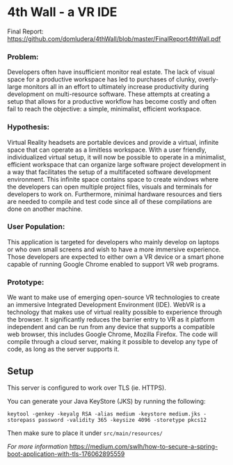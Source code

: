 # 4th Wall - a VR IDE

Final Report: https://github.com/domludera/4thWall/blob/master/FinalReport4thWall.pdf

### Problem: 
Developers often have insufficient monitor real estate. The lack of visual space for a productive workspace has led to purchases of clunky, overly-large monitors all in an effort to ultimately increase productivity during development on multi-resource software. These attempts at creating a setup that allows for a productive workflow has become costly and often fail to reach the objective: a simple, minimalist, efficient workspace. 

### Hypothesis: 
Virtual Reality headsets are portable devices and provide a virtual, infinite space that can operate as a limitless workspace. With a user friendly, individualized virtual setup, it will now be possible to operate in a minimalist, efficient workspace that can organize large software project development in a way that facilitates the setup of a multifaceted software development environment.  This infinite space contains space to create windows where the developers can open multiple project files, visuals and terminals for developers to work on. Furthermore, minimal hardware resources and tiers are needed to compile and test code since all of these compilations are done on another machine.

### User Population: 
This application is targeted for developers who mainly develop on laptops or who own small screens and wish to have a more immersive experience. Those developers are expected to either own a VR device or a smart phone capable of running Google Chrome enabled to support VR web programs.

### Prototype: 
We want to make use of emerging open-source VR technologies to create an immersive Integrated Development Environment (IDE). WebVR is a technology that makes use of virtual reality possible to experience through the browser. It significantly reduces the barrier entry to VR as it platform independent and can be run from any device that supports a compatible web browser, this includes Google Chrome, Mozilla Firefox. The code will compile through a cloud server, making it possible to develop any type of code, as long as the server supports it.

## Setup

This server is configured to work over TLS (ie. HTTPS).

You can generate your Java KeyStore (JKS) by running the following:

```keytool -genkey -keyalg RSA -alias medium -keystore medium.jks -storepass password -validity 365 -keysize 4096 -storetype pkcs12```

Then make sure to place it under ```src/main/resources/```

_For more information_
https://medium.com/swlh/how-to-secure-a-spring-boot-application-with-tls-176062895559

